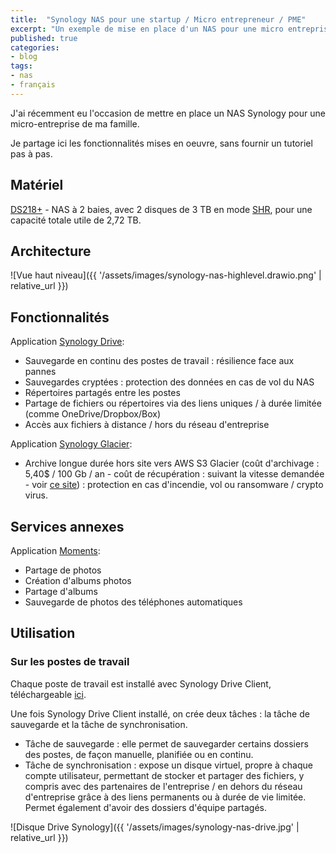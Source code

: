 ```yaml
---
title:  "Synology NAS pour une startup / Micro entrepreneur / PME"
excerpt: "Un exemple de mise en place d'un NAS pour une micro entreprise."
published: true
categories:
- blog
tags:
- nas
- français
---
```


J'ai récemment eu l'occasion de mettre en place un NAS Synology pour une micro-entreprise de ma famille.

Je partage ici les fonctionnalités mises en oeuvre, sans fournir un tutoriel pas à pas.

## Matériel

[DS218+](https://www.synology.com/fr-fr/products/DS218/) - NAS à 2 baies, avec 2 disques de 3 TB en mode [SHR](https://www.synology.com/fr-fr/knowledgebase/DSM/tutorial/Storage/What_is_Synology_Hybrid_RAID_SHR), pour une capacité totale utile de 2,72 TB.

## Architecture

![Vue haut niveau]({{ '/assets/images/synology-nas-highlevel.drawio.png' | relative_url }})

## Fonctionnalités

Application [Synology Drive](https://www.synology.com/fr-fr/dsm/feature/drive):

* Sauvegarde en continu des postes de travail : résilience face aux pannes
* Sauvegardes cryptées : protection des données en cas de vol du NAS
* Répertoires partagés entre les postes
* Partage de fichiers ou répertoires via des liens uniques / à durée limitée (comme OneDrive/Dropbox/Box)
* Accès aux fichiers à distance / hors du réseau d'entreprise

Application [Synology Glacier](https://www.synology.com/fr-fr/dsm/packages/GlacierBackup):

* Archive longue durée hors site vers AWS S3 Glacier (coût d'archivage : 5,40$ / 100 Gb / an - coût de récupération : suivant la vitesse demandée - voir [ce site](http://liangzan.net/aws-glacier-calculator/)) : protection en cas d'incendie, vol ou ransomware / crypto virus.

## Services annexes

Application [Moments](https://www.synology.com/fr-fr/dsm/feature/moments):

* Partage de photos
* Création d'albums photos
* Partage d'albums
* Sauvegarde de photos des téléphones automatiques

## Utilisation

### Sur les postes de travail

Chaque poste de travail est installé avec Synology Drive Client, téléchargeable [ici](https://www.synology.com/fr-fr/support/download/DS218+#utilities).

Une fois Synology Drive Client installé, on crée deux tâches : la tâche de sauvegarde et la tâche de synchronisation.

* Tâche de sauvegarde : elle permet de sauvegarder certains dossiers des postes, de façon manuelle, planifiée ou en continu.
* Tâche de synchronisation : expose un disque virtuel, propre à chaque compte utilisateur, permettant de stocker et partager des 
fichiers, y compris avec des partenaires de l'entreprise / en dehors du réseau d'entreprise grâce à des liens permanents ou 
à durée de vie limitée. Permet également d'avoir des dossiers d'équipe partagés.

![Disque Drive Synology]({{ '/assets/images/synology-nas-drive.jpg' | relative_url }})